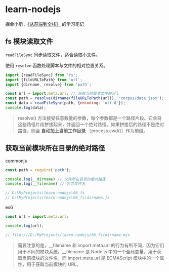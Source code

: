 # learn-nodejs

掘金小册，[《从前端到全栈》](https://juejin.cn/book/7133100888566005763) 的学习笔记

## fs 模块读取文件

`readFileSync` 同步读取文件，适合读取小文件。

使用 `resolve` 函数处理脚本与文件的相对位置关系。

```js
import {readFileSync} from 'fs';
import {fileURLToPath} from 'url';
import {dirname, resolve} from 'path';

const url = import.meta.url; // 获取当前脚本文件的url
const path = resolve(dirname(fileURLToPath(url)), 'corpus/data.json');
const data = readFileSync(path, {encoding: 'utf-8'});
console.log(data);
```

> resolve() 方法接受任意数量的参数，每个参数都是一个路径片段。它会将这些路径片段拼接起来，并返回一个绝对路径。如果拼接后的路径不是绝对路径，则会 **自动加上当前工作目录** （process.cwd()）作为前缀。

## 获取当前模块所在目录的绝对路径

commonjs

```js
const path = require('path');

console.log(__dirname) // 文件所在目录的绝对路径
console.log(__filename) // 包含文件名

// D:\MyProjects\learn-nodejs\06_fs
// D:\MyProjects\learn-nodejs\06_fs\dirname.js

```

es6

```js
const url = import.meta.url;

console.log(url);

// file:///D:/MyProjects/learn-nodejs/06_fs/dirname.mjs
```

> 需要注意的是，__filename 和 import.meta.url 的行为有所不同，因为它们用于不同的模块系统。__filename 是 Node.js 中的一个全局变量，用于获取当前模块的文件名，而 import.meta.url 是 ECMAScript 模块中的一个属性，用于获取当前模块的 URL。
